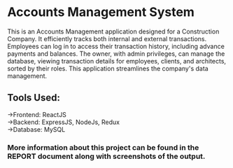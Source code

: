 # Accounts Management System
This is an Accounts Management application designed for 
a Construction Company. It efficiently tracks both internal and external transactions. Employees can log in to 
access their transaction history, including advance payments and balances. The owner, with admin privileges, 
can manage the database, viewing transaction details for employees, clients, and architects, sorted by their roles. 
This application streamlines the company's data management.

<h2>Tools Used:</h2>
->Frontend: ReactJS<br/>
->Backend: ExpressJS, NodeJs, Redux<br/>
->Database: MySQL<br/>

<h3>More information about this project can be found in the REPORT document along with screenshots of the output.</h3>

